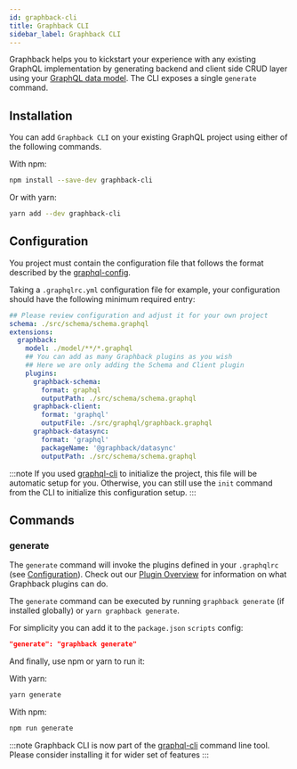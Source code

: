 ```yaml
---
id: graphback-cli
title: Graphback CLI
sidebar_label: Graphback CLI
---
```


Graphback helps you to kickstart your experience with any existing GraphQL implementation by generating backend and client side CRUD layer using your [GraphQL data model](../model/datamodel.md). The CLI exposes a single `generate` command.  

## Installation

You can add `Graphback CLI` on your existing GraphQL project using either of the following commands. 

With npm:

```bash
npm install --save-dev graphback-cli
```

Or with yarn: 

```bash
yarn add --dev graphback-cli
```

## Configuration

You project must contain the configuration file that follows the format described by the [graphql-config](https://graphql-config.com/introduction).

Taking a `.graphqlrc.yml` configuration file for example, your configuration should have the following minimum required entry:

```yaml
## Please review configuration and adjust it for your own project
schema: ./src/schema/schema.graphql
extensions:
  graphback:
    model: ./model/**/*.graphql
    ## You can add as many Graphback plugins as you wish
    ## Here we are only adding the Schema and Client plugin
    plugins:
      graphback-schema:
        format: graphql
        outputPath: ./src/schema/schema.graphql
      graphback-client:
        format: 'graphql'
        outputFile: ./src/graphql/graphback.graphql
      graphback-datasync:
        format: 'graphql'
        packageName: '@graphback/datasync'
        outputPath: ./src/schema/schema.graphql
```

:::note
If you used [graphql-cli](https://github.com/Urigo/graphql-cli) to initialize
 the project, this file will be automatic setup for you. Otherwise, you can still use the `init` command from the CLI to initialize this configuration setup.
:::

## Commands

### generate

The `generate` command will invoke the plugins defined in your `.graphqlrc` (see [Configuration](#Configuration)). Check out our [Plugin Overview](../plugins/overview.md) for information on what Graphback plugins can do.

The `generate` command can be executed by running `graphback generate` (if installed globally) or `yarn graphback generate`. 

For simplicity you can add it to the `package.json` `scripts` config:

```json
"generate": "graphback generate"
```

And finally, use npm or yarn to run it:

With yarn:

```bash
yarn generate
```

With npm:

```bash
npm run generate
```

:::note
Graphback CLI is now part of the [graphql-cli](https://github.com/Urigo/graphql-cli) command line tool. Please consider installing it for wider set of features
::: 
